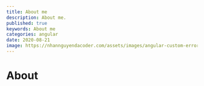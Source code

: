 ```yaml
---
title: About me
description: About me.
published: true
keywords: About me
categories: angular
date: 2020-08-21
image: https://nhannguyendacoder.com/assets/images/angular-custom-error-handler/custom-error-handler.png
---
```

# About